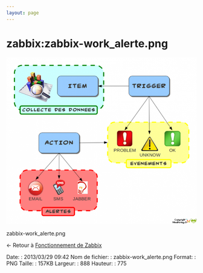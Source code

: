 ```yaml
---
layout: page
---
```


zabbix:zabbix-work\_alerte.png
==============================

[![zabbix-work\_alerte.png](../../assets/media/zabbix/zabbix-work_alerte.png@cache=&w=802&h=700 "zabbix-work_alerte.png")](../../assets/media/zabbix/zabbix-work_alerte.png@cache= "Afficher le fichier original")

zabbix-work\_alerte.png

← Retour à [Fonctionnement de
Zabbix](../../zabbix/zabbix-work.html "zabbix:zabbix-work")

Date:
:   2013/03/29 09:42
Nom de fichier:
:   zabbix-work\_alerte.png
Format:
:   PNG
Taille:
:   157KB
Largeur:
:   888
Hauteur:
:   775

